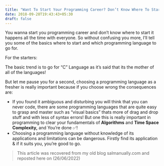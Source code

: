 ```yaml
---
title: "Want To Start Your Programming Career? Don’t Know Where To Start? This 3-Min Article Might Help You"
date: 2018-09-28T19:43:43+05:30
draft: false
---
```


You wanna start you programming career and don’t know where to start it happens all the time with everyone. So without confusing you more, I’ll tell you some of the basics where to start and which programming language to go for.
<!--more-->
For the starters:

The basic trend is to go for “C” Language as it’s said that its the mother of all of the languages!

But let me pause you for a second, choosing a programming language as a fresher is really important because if you choose wrong the consequences are:

-   If you found it ambiguous and disturbing you will think that you can never code, there are some programming languages that are quite easy to grasp and master such as “visual basics” thats more of drag and drop stuff and with less of syntax errors! But one this is really important in programming to clear your fundamentals of  **Algorithms**  and  **Time Space Complexity,** and You’re done ✅!
-   Choosing a programming language without knowledge of its applications and limitations can be dangerous. Firstly find its application & if it suits you, you’re good to go.

> This article was recovered from my old blog salmanually.com and reposted here on (26/06/2022)